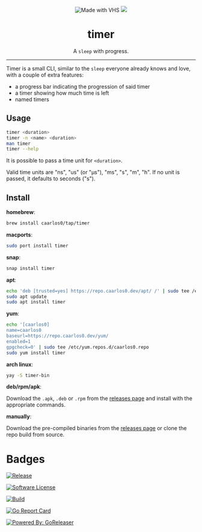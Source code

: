 <p align="center">
	<img src="https://vhs.charm.sh/vhs-58WhWBetEsOILPgMBGCDny.gif" alt="Made with VHS">
	<a href="https://vhs.charm.sh">
		<img src="https://stuff.charm.sh/vhs/badge.svg">
	</a>
	<br>
	<h1 align="center">timer</h1>
	<p align="center">A <code>sleep</code> with progress.</p>
</p>

---

Timer is a small CLI, similar to the `sleep` everyone already knows and love,
with a couple of extra features:

- a progress bar indicating the progression of said timer
- a timer showing how much time is left
- named timers

## Usage

```sh
timer <duration>
timer -n <name> <duration>
man timer
timer --help
```

It is possible to pass a time unit for `<duration>`.

Valid time units are "ns", "us" (or "µs"), "ms", "s", "m", "h".
If no unit is passed, it defaults to seconds ("s").

## Install

**homebrew**:

```sh
brew install caarlos0/tap/timer
```

**macports**:

```sh
sudo port install timer
```

**snap**:

```sh
snap install timer
```

**apt**:

```sh
echo 'deb [trusted=yes] https://repo.caarlos0.dev/apt/ /' | sudo tee /etc/apt/sources.list.d/caarlos0.list
sudo apt update
sudo apt install timer
```

**yum**:

```sh
echo '[caarlos0]
name=caarlos0
baseurl=https://repo.caarlos0.dev/yum/
enabled=1
gpgcheck=0' | sudo tee /etc/yum.repos.d/caarlos0.repo
sudo yum install timer
```

**arch linux**:

```sh
yay -S timer-bin
```

**deb/rpm/apk**:

Download the `.apk`, `.deb` or `.rpm` from the [releases page][releases] and install with the appropriate commands.

**manually**:

Download the pre-compiled binaries from the [releases page][releases] or clone the repo build from source.

[releases]:  https://github.com/caarlos0/timer/releases

# Badges

[![Release](https://img.shields.io/github/release/caarlos0/timer.svg?style=for-the-badge)](https://github.com/caarlos0/timer/releases/latest)

[![Software License](https://img.shields.io/badge/license-MIT-brightgreen.svg?style=for-the-badge)](LICENSE.md)

[![Build](https://img.shields.io/github/workflow/status/caarlos0/timer/build?style=for-the-badge)](https://github.com/caarlos0/timer/actions?query=workflow%3Abuild)

[![Go Report Card](https://goreportcard.com/badge/github.com/caarlos0/timer?style=for-the-badge)](https://goreportcard.com/report/github.com/caarlos0/timer)

[![Powered By: GoReleaser](https://img.shields.io/badge/powered%20by-goreleaser-green.svg?style=for-the-badge)](https://github.com/goreleaser)

